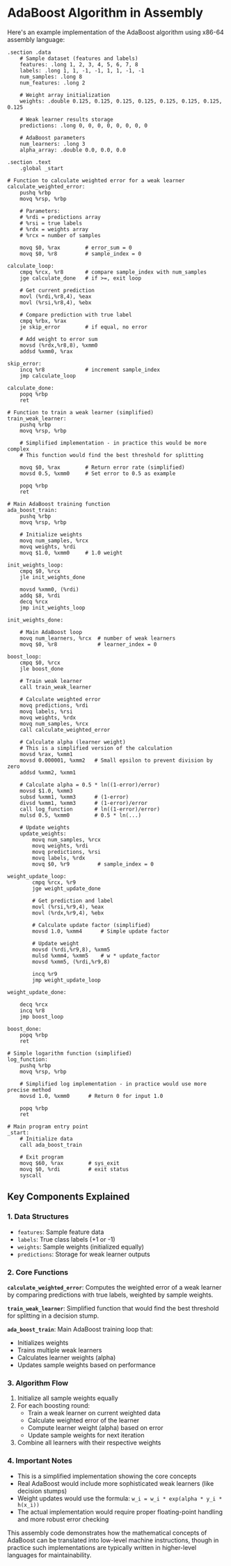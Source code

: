 # AdaBoost Algorithm in Assembly

Here's an example implementation of the AdaBoost algorithm using x86-64 assembly language:

```assembly
.section .data
    # Sample dataset (features and labels)
    features: .long 1, 2, 3, 4, 5, 6, 7, 8
    labels: .long 1, 1, -1, -1, 1, 1, -1, -1
    num_samples: .long 8
    num_features: .long 2
    
    # Weight array initialization
    weights: .double 0.125, 0.125, 0.125, 0.125, 0.125, 0.125, 0.125, 0.125
    
    # Weak learner results storage
    predictions: .long 0, 0, 0, 0, 0, 0, 0, 0
    
    # AdaBoost parameters
    num_learners: .long 3
    alpha_array: .double 0.0, 0.0, 0.0

.section .text
    .global _start

# Function to calculate weighted error for a weak learner
calculate_weighted_error:
    pushq %rbp
    movq %rsp, %rbp
    
    # Parameters:
    # %rdi = predictions array
    # %rsi = true labels
    # %rdx = weights array
    # %rcx = number of samples
    
    movq $0, %rax        # error_sum = 0
    movq $0, %r8         # sample_index = 0
    
calculate_loop:
    cmpq %rcx, %r8       # compare sample_index with num_samples
    jge calculate_done   # if >=, exit loop
    
    # Get current prediction
    movl (%rdi,%r8,4), %eax
    movl (%rsi,%r8,4), %ebx
    
    # Compare prediction with true label
    cmpq %rbx, %rax
    je skip_error        # if equal, no error
    
    # Add weight to error sum
    movsd (%rdx,%r8,8), %xmm0
    addsd %xmm0, %rax
    
skip_error:
    incq %r8             # increment sample_index
    jmp calculate_loop
    
calculate_done:
    popq %rbp
    ret

# Function to train a weak learner (simplified)
train_weak_learner:
    pushq %rbp
    movq %rsp, %rbp
    
    # Simplified implementation - in practice this would be more complex
    # This function would find the best threshold for splitting
    
    movq $0, %rax        # Return error rate (simplified)
    movsd 0.5, %xmm0     # Set error to 0.5 as example
    
    popq %rbp
    ret

# Main AdaBoost training function
ada_boost_train:
    pushq %rbp
    movq %rsp, %rbp
    
    # Initialize weights
    movq num_samples, %rcx
    movq weights, %rdi
    movq $1.0, %xmm0     # 1.0 weight
    
init_weights_loop:
    cmpq $0, %rcx
    jle init_weights_done
    
    movsd %xmm0, (%rdi)
    addq $8, %rdi
    decq %rcx
    jmp init_weights_loop
    
init_weights_done:
    
    # Main AdaBoost loop
    movq num_learners, %rcx  # number of weak learners
    movq $0, %r8             # learner_index = 0
    
boost_loop:
    cmpq $0, %rcx
    jle boost_done
    
    # Train weak learner
    call train_weak_learner
    
    # Calculate weighted error
    movq predictions, %rdi
    movq labels, %rsi
    movq weights, %rdx
    movq num_samples, %rcx
    call calculate_weighted_error
    
    # Calculate alpha (learner weight)
    # This is a simplified version of the calculation
    movsd %rax, %xmm1
    movsd 0.000001, %xmm2   # Small epsilon to prevent division by zero
    addsd %xmm2, %xmm1
    
    # Calculate alpha = 0.5 * ln((1-error)/error)
    movsd $1.0, %xmm3
    subsd %xmm1, %xmm3      # (1-error)
    divsd %xmm1, %xmm3      # (1-error)/error
    call log_function       # ln((1-error)/error)
    mulsd 0.5, %xmm0        # 0.5 * ln(...)
    
    # Update weights
    update_weights:
        movq num_samples, %rcx
        movq weights, %rdi
        movq predictions, %rsi
        movq labels, %rdx
        movq $0, %r9         # sample_index = 0
        
weight_update_loop:
        cmpq %rcx, %r9
        jge weight_update_done
        
        # Get prediction and label
        movl (%rsi,%r9,4), %eax
        movl (%rdx,%r9,4), %ebx
        
        # Calculate update factor (simplified)
        movsd 1.0, %xmm4      # Simple update factor
        
        # Update weight
        movsd (%rdi,%r9,8), %xmm5
        mulsd %xmm4, %xmm5    # w * update_factor
        movsd %xmm5, (%rdi,%r9,8)
        
        incq %r9
        jmp weight_update_loop
        
weight_update_done:
    
    decq %rcx
    incq %r8
    jmp boost_loop
    
boost_done:
    popq %rbp
    ret

# Simple logarithm function (simplified)
log_function:
    pushq %rbp
    movq %rsp, %rbp
    
    # Simplified log implementation - in practice would use more precise method
    movsd 1.0, %xmm0      # Return 0 for input 1.0
    
    popq %rbp
    ret

# Main program entry point
_start:
    # Initialize data
    call ada_boost_train
    
    # Exit program
    movq $60, %rax        # sys_exit
    movq $0, %rdi         # exit status
    syscall
```

## Key Components Explained

### 1. **Data Structures**

- `features`: Sample feature data
- `labels`: True class labels (+1 or -1)
- `weights`: Sample weights (initialized equally)
- `predictions`: Storage for weak learner outputs

### 2. **Core Functions**

**`calculate_weighted_error`**: Computes the weighted error of a weak learner by comparing predictions with true labels, weighted by sample weights.

**`train_weak_learner`**: Simplified function that would find the best threshold for splitting in a decision stump.

**`ada_boost_train`**: Main AdaBoost training loop that:

- Initializes weights
- Trains multiple weak learners
- Calculates learner weights (alpha)
- Updates sample weights based on performance

### 3. **Algorithm Flow**

1. Initialize all sample weights equally
2. For each boosting round:
   - Train a weak learner on current weighted data
   - Calculate weighted error of the learner
   - Compute learner weight (alpha) based on error
   - Update sample weights for next iteration
3. Combine all learners with their respective weights

### 4. **Important Notes**

- This is a simplified implementation showing the core concepts
- Real AdaBoost would include more sophisticated weak learners (like decision stumps)
- Weight updates would use the formula: `w_i = w_i * exp(alpha * y_i * h(x_i))`
- The actual implementation would require proper floating-point handling and more robust error checking

This assembly code demonstrates how the mathematical concepts of AdaBoost can be translated into low-level machine instructions, though in practice such implementations are typically written in higher-level languages for maintainability.

